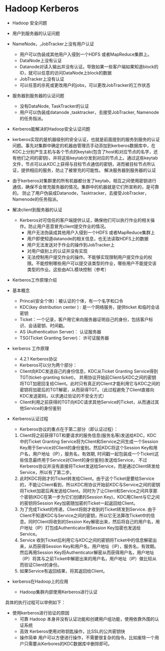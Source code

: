 # Hadoop Kerberos

* Hadoop 安全问题
* 用户到服务器的认证问题

* NameNode，,JobTracker上没有用户认证 
  * 用户可以伪装成其他用户入侵到一个HDFS 或者MapReduce集群上。
  * DataNode上没有认证
  * Datanode对读入输出并没有认证。导致如果一些客户端如果知道block的ID，就可以任意的访问DataNode上block的数据
  * JobTracker上没有认证
  * 可以任意的杀死或更改用户的jobs，可以更改JobTracker的工作状态
* 服务器到服务器的认证问题
  * 没有DataNode, TaskTracker的认证
  * 用户可以伪装成datanode ,tasktracker，去接受JobTracker, Namenode的任务指派。

*  Kerberos能解决的Hadoop安全认证问题
  * kerberos实现的是机器级别的安全认证，也就是前面提到的服务到服务的认证问题。事先对集群中确定的机器由管理员手动添加到kerberos数据库中，在KDC上分别产生主机与各个节点的keytab(包含了host和对应节点的名字，还有他们之间的密钥)，并将这些keytab分发到对应的节点上。通过这些keytab文件，节点可以从KDC上获得与目标节点通信的密钥，进而被目标节点所认证，提供相应的服务，防止了被冒充的可能性。
解决服务器到服务器的认证
  * 由于kerberos对集群里的所有机器都分发了keytab，相互之间使用密钥进行通信，确保不会冒充服务器的情况。集群中的机器就是它们所宣称的，是可靠的。
防止了用户伪装成Datanode，Tasktracker，去接受JobTracker，Namenode的任务指派。

* 解决client到服务器的认证
  * Kerberos对可信任的客户端提供认证，确保他们可以执行作业的相关操作。防止用户恶意冒充client提交作业的情况。
    * 用户无法伪装成其他用户入侵到一个HDFS 或者MapReduce集群上
    * 用户即使知道datanode的相关信息，也无法读取HDFS上的数据
    * 用户无法发送对于作业的操作到JobTracker上
    * 对用户级别上的认证并没有实现
    * 无法控制用户提交作业的操作。不能够实现限制用户提交作业的权限。不能控制哪些用户可以提交该类型的作业，哪些用户不能提交该类型的作业。这些由ACL模块控制（参考）


*  Kerberos工作原理介绍
  * 基本概念
    * Princal(安全个体)：被认证的个体，有一个名字和口令
    * KDC(key distribution center ) : 是一个网络服务，提供ticket 和临时会话密钥
    * Ticket：一个记录，客户用它来向服务器证明自己的身份，包括客户标识、会话密钥、时间戳。
    * AS (Authentication Server)： 认证服务器
    * TSG(Ticket Granting Server)： 许可证服务器

* kerberos 工作原理 
  * 4.2.1  Kerberos协议
  * Kerberos可以分为两个部分：
   * Client向KDC发送自己的身份信息，KDC从Ticket Granting Service得到TGT(ticket-granting ticket)， 并用协议开始前Client与KDC之间的密钥将TGT加密回复给Client。此时只有真正的Client才能利用它与KDC之间的密钥将加密后的TGT解密，从而获得TGT。（此过程避免了Client直接向KDC发送密码，以求通过验证的不安全方式）
   * Client利用之前获得的TGT向KDC请求其他Service的Ticket，从而通过其他Service的身份鉴别

* Kerberos认证过程
  * Kerberos协议的重点在于第二部分（即认证过程）：
  1. Client将之前获得TGT和要请求的服务信息(服务名等)发送给KDC，KDC中的Ticket Granting Service将为Client和Service之间生成一个Session Key用于Service对Client的身份鉴别。然后KDC将这个Session Key和用户名，用户地址（IP），服务名，有效期, 时间戳一起包装成一个Ticket(这些信息最终用于Service对Client的身份鉴别)发送给Service， 不过Kerberos协议并没有直接将Ticket发送给Service，而是通过Client转发给Service，所以有了第二步。
  2. 此时KDC将刚才的Ticket转发给Client。由于这个Ticket是要给Service的，不能让Client看到，所以KDC用协议开始前KDC与Service之间的密钥将Ticket加密后再发送给Client。同时为了让Client和Service之间共享那个密钥(KDC在第一步为它们创建的Session Key)，KDC用Client与它之间的密钥将Session Key加密随加密的Ticket一起返回给Client。
  3. 为了完成Ticket的传递，Client将刚才收到的Ticket转发到Service. 由于Client不知道KDC与Service之间的密钥，所以它无法算改Ticket中的信息。同时Client将收到的Session Key解密出来，然后将自己的用户名，用户地址（IP）打包成Authenticator用Session Key加密也发送给Service。
  4. Service 收到Ticket后利用它与KDC之间的密钥将Ticket中的信息解密出来，从而获得Session Key和用户名，用户地址（IP），服务名，有效期。然后再用Session Key将Authenticator解密从而获得用户名，用户地址（IP）将其与之前Ticket中解密出来的用户名，用户地址（IP）做比较从而验证Client的身份。
  5. 如果Service有返回结果，将其返回给Client。

* kerberos在Hadoop上的应用
  * Hadoop集群内部使用Kerberos进行认证

具体的执行过程可以举例如下：

* 使用kerberos进行验证的原因
  * 可靠 Hadoop 本身并没有认证功能和创建用户组功能，使用依靠外围的认证系统
  * 高效 Kerberos使用对称钥匙操作，比SSL的公共密钥快
  * 操作简单 用户可以方便进行操作，不需要很复杂的指令。比如废除一个用户只需要从Kerbores的KDC数据库中删除即可。

